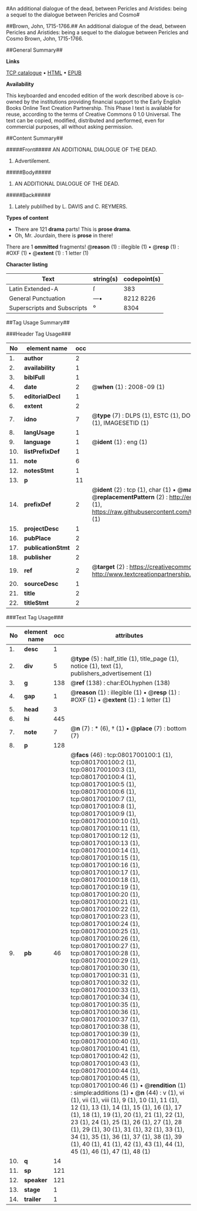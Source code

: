 #An additional dialogue of the dead, between Pericles and Aristides: being a sequel to the dialogue between Pericles and Cosmo#

##Brown, John, 1715-1766.##
An additional dialogue of the dead, between Pericles and Aristides: being a sequel to the dialogue between Pericles and Cosmo
Brown, John, 1715-1766.

##General Summary##

**Links**

[TCP catalogue](http://www.ota.ox.ac.uk/tcp/)  • 
[HTML](http://tei.it.ox.ac.uk/tcp/Texts-HTML/free/004/004792774.html)  • 
[EPUB](http://tei.it.ox.ac.uk/tcp/Texts-EPUB/free/004/004792774.epub)

**Availability**

This keyboarded and encoded edition of the
	       work described above is co-owned by the institutions
	       providing financial support to the Early English Books
	       Online Text Creation Partnership. This Phase I text is
	       available for reuse, according to the terms of Creative
	       Commons 0 1.0 Universal. The text can be copied,
	       modified, distributed and performed, even for
	       commercial purposes, all without asking permission.


##Content Summary##

#####Front#####
AN ADDITIONAL DIALOGUE OF THE DEAD.
1. Advertiſement.

#####Body#####

1. AN ADDITIONAL DIALOGUE OF THE DEAD.

#####Back#####

1. Lately publiſhed by L. DAVIS and C. REYMERS.

**Types of content**

  * There are 121 **drama** parts! This is **prose drama**.
  * Oh, Mr. Jourdain, there is **prose** in there!

There are 1 **ommitted** fragments! 
 @__reason__ (1) : illegible (1)  •  @__resp__ (1) : #OXF (1)  •  @__extent__ (1) : 1 letter (1)

**Character listing**


|Text|string(s)|codepoint(s)|
|---|---|---|
|Latin Extended-A|ſ|383|
|General Punctuation|—•|8212 8226|
|Superscripts             and Subscripts|⁰|8304|

##Tag Usage Summary##

###Header Tag Usage###

|No|element name|occ|attributes|
|---|---|---|---|
|1.|__author__|2||
|2.|__availability__|1||
|3.|__biblFull__|1||
|4.|__date__|2| @__when__ (1) : 2008-09 (1)|
|5.|__editorialDecl__|1||
|6.|__extent__|2||
|7.|__idno__|7| @__type__ (7) : DLPS (1), ESTC (1), DOCNO (1), TCP (1), GALEDOCNO (1), CONTENTSET (1), IMAGESETID (1)|
|8.|__langUsage__|1||
|9.|__language__|1| @__ident__ (1) : eng (1)|
|10.|__listPrefixDef__|1||
|11.|__note__|6||
|12.|__notesStmt__|1||
|13.|__p__|11||
|14.|__prefixDef__|2| @__ident__ (2) : tcp (1), char (1)  •  @__matchPattern__ (2) : ([0-9\-]+):([0-9IVX]+) (1), (.+) (1)  •  @__replacementPattern__ (2) : http://eebo.chadwyck.com/downloadtiff?vid=$1&page=$2 (1), https://raw.githubusercontent.com/textcreationpartnership/Texts/master/tcpchars.xml#$1 (1)|
|15.|__projectDesc__|1||
|16.|__pubPlace__|2||
|17.|__publicationStmt__|2||
|18.|__publisher__|2||
|19.|__ref__|2| @__target__ (2) : https://creativecommons.org/publicdomain/zero/1.0/ (1), http://www.textcreationpartnership.org/docs/. (1)|
|20.|__sourceDesc__|1||
|21.|__title__|2||
|22.|__titleStmt__|2||


###Text Tag Usage###

|No|element name|occ|attributes|
|---|---|---|---|
|1.|__desc__|1||
|2.|__div__|5| @__type__ (5) : half_title (1), title_page (1), notice (1), text (1), publishers_advertisement (1)|
|3.|__g__|138| @__ref__ (138) : char:EOLhyphen (138)|
|4.|__gap__|1| @__reason__ (1) : illegible (1)  •  @__resp__ (1) : #OXF (1)  •  @__extent__ (1) : 1 letter (1)|
|5.|__head__|3||
|6.|__hi__|445||
|7.|__note__|7| @__n__ (7) : * (6), † (1)  •  @__place__ (7) : bottom (7)|
|8.|__p__|128||
|9.|__pb__|46| @__facs__ (46) : tcp:0801700100:1 (1), tcp:0801700100:2 (1), tcp:0801700100:3 (1), tcp:0801700100:4 (1), tcp:0801700100:5 (1), tcp:0801700100:6 (1), tcp:0801700100:7 (1), tcp:0801700100:8 (1), tcp:0801700100:9 (1), tcp:0801700100:10 (1), tcp:0801700100:11 (1), tcp:0801700100:12 (1), tcp:0801700100:13 (1), tcp:0801700100:14 (1), tcp:0801700100:15 (1), tcp:0801700100:16 (1), tcp:0801700100:17 (1), tcp:0801700100:18 (1), tcp:0801700100:19 (1), tcp:0801700100:20 (1), tcp:0801700100:21 (1), tcp:0801700100:22 (1), tcp:0801700100:23 (1), tcp:0801700100:24 (1), tcp:0801700100:25 (1), tcp:0801700100:26 (1), tcp:0801700100:27 (1), tcp:0801700100:28 (1), tcp:0801700100:29 (1), tcp:0801700100:30 (1), tcp:0801700100:31 (1), tcp:0801700100:32 (1), tcp:0801700100:33 (1), tcp:0801700100:34 (1), tcp:0801700100:35 (1), tcp:0801700100:36 (1), tcp:0801700100:37 (1), tcp:0801700100:38 (1), tcp:0801700100:39 (1), tcp:0801700100:40 (1), tcp:0801700100:41 (1), tcp:0801700100:42 (1), tcp:0801700100:43 (1), tcp:0801700100:44 (1), tcp:0801700100:45 (1), tcp:0801700100:46 (1)  •  @__rendition__ (1) : simple:additions (1)  •  @__n__ (44) : v (1), vi (1), vii (1), viii (1), 9 (1), 10 (1), 11 (1), 12 (1), 13 (1), 14 (1), 15 (1), 16 (1), 17 (1), 18 (1), 19 (1), 20 (1), 21 (1), 22 (1), 23 (1), 24 (1), 25 (1), 26 (1), 27 (1), 28 (1), 29 (1), 30 (1), 31 (1), 32 (1), 33 (1), 34 (1), 35 (1), 36 (1), 37 (1), 38 (1), 39 (1), 40 (1), 41 (1), 42 (1), 43 (1), 44 (1), 45 (1), 46 (1), 47 (1), 48 (1)|
|10.|__q__|14||
|11.|__sp__|121||
|12.|__speaker__|121||
|13.|__stage__|1||
|14.|__trailer__|1||
